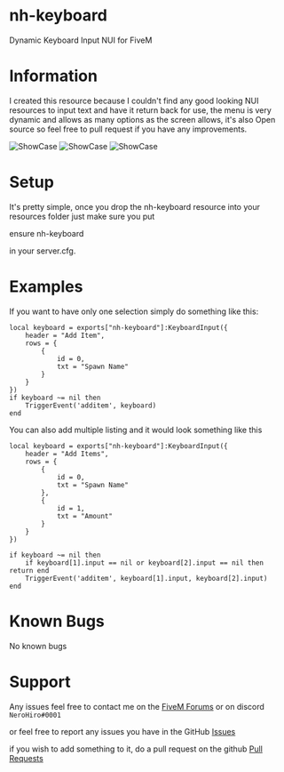 # nh-keyboard
Dynamic Keyboard Input NUI for FiveM

# Information
I created this resource because I couldn't find any good looking NUI resources to input text and have it return back for use, the menu is very dynamic and allows as many options as the screen allows, it's also Open source so feel free to pull request if you have any improvements.

![ShowCase](https://lithi.io/file/PpLF.png)
![ShowCase](https://lithi.io/file/STrt.png)
![ShowCase](https://lithi.io/file/aPqX.png)


# Setup
It's pretty simple, once you drop the nh-keyboard resource into your resources folder just make sure you put

ensure nh-keyboard

in your server.cfg. 

# Examples
If you want to have only one selection simply do something like this:
```
local keyboard = exports["nh-keyboard"]:KeyboardInput({
    header = "Add Item", 
    rows = {
        {
            id = 0, 
            txt = "Spawn Name"
        }
    }
})
if keyboard ~= nil then
    TriggerEvent('additem', keyboard)
end
```
You can also add multiple listing and it would look something like this
```
local keyboard = exports["nh-keyboard"]:KeyboardInput({
    header = "Add Items", 
    rows = {
        {
            id = 0, 
            txt = "Spawn Name"
        },
        {
            id = 1, 
            txt = "Amount"
        }
    }
})

if keyboard ~= nil then
    if keyboard[1].input == nil or keyboard[2].input == nil then return end
    TriggerEvent('additem', keyboard[1].input, keyboard[2].input)
end
```

# Known Bugs
No known bugs

# Support
Any issues feel free to contact me on the [FiveM Forums](https://forum.cfx.re/u/nerohiro/summary) or on discord `NeroHiro#0001`

or feel free to report any issues you have in the GitHub [Issues](https://github.com/nerohiro/nh-keyboard/issues)

if you wish to add something to it, do a pull request on the github [Pull Requests](https://github.com/nerohiro/nh-keyboard/pulls)

